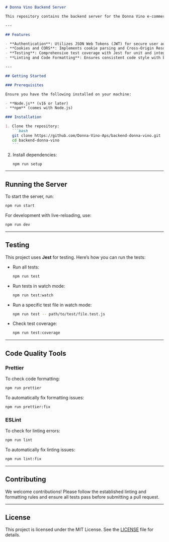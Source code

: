 ````markdown
# Donna Vino Backend Server

This repository contains the backend server for the Donna Vino e-commerce platform. The server is built with Node.js and Express and includes features for authentication, database management, and more.

---

## Features

- **Authentication**: Utilizes JSON Web Tokens (JWT) for secure user authentication.
- **Cookies and CORS**: Implements cookie parsing and Cross-Origin Resource Sharing (CORS) for seamless client-server communication.
- **Testing**: Comprehensive test coverage with Jest for unit and integration tests.
- **Linting and Code Formatting**: Ensures consistent code style with ESLint and Prettier.

---

## Getting Started

### Prerequisites

Ensure you have the following installed on your machine:

- **Node.js** (v16 or later)
- **npm** (comes with Node.js)

### Installation

1. Clone the repository:
   ```bash
   git clone https://github.com/Donna-Vino-Aps/backend-donna-vino.git
   cd backend-donna-vino
   ```
````

2. Install dependencies:
   ```bash
   npm run setup
   ```

---

## Running the Server

To start the server, run:

```bash
npm run start
```

For development with live-reloading, use:

```bash
npm run dev
```

---

## Testing

This project uses **Jest** for testing. Here’s how you can run the tests:

- Run all tests:

  ```bash
  npm run test
  ```

- Run tests in watch mode:

  ```bash
  npm run test:watch
  ```

- Run a specific test file in watch mode:

  ```bash
  npm run test -- path/to/test/file.test.js
  ```

- Check test coverage:
  ```bash
  npm run test:coverage
  ```

---

## Code Quality Tools

### Prettier

To check code formatting:

```bash
npm run prettier
```

To automatically fix formatting issues:

```bash
npm run prettier:fix
```

### ESLint

To check for linting errors:

```bash
npm run lint
```

To automatically fix linting issues:

```bash
npm run lint:fix
```

---

## Contributing

We welcome contributions! Please follow the established linting and formatting rules and ensure all tests pass before submitting a pull request.

---

## License

This project is licensed under the MIT License. See the [LICENSE](LICENSE) file for details.

```

```
